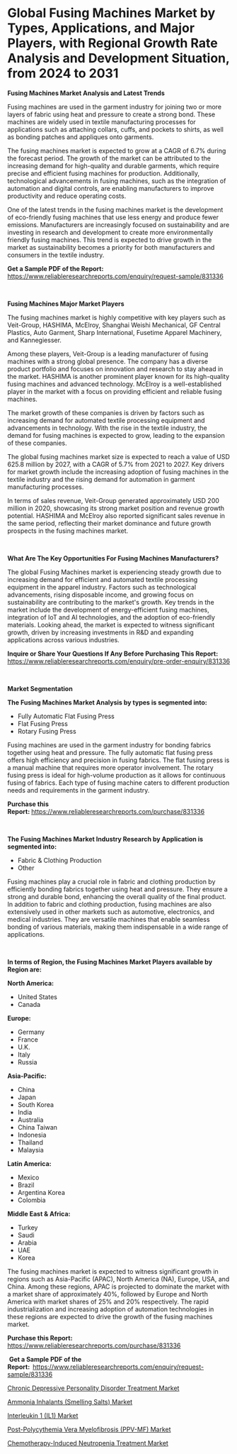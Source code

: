 <p><h1>Global Fusing Machines Market by Types, Applications, and Major Players, with Regional Growth Rate Analysis and Development Situation, from 2024 to 2031</h1></p><p><strong>Fusing Machines Market Analysis and Latest Trends</strong></p>
<p><p>Fusing machines are used in the garment industry for joining two or more layers of fabric using heat and pressure to create a strong bond. These machines are widely used in textile manufacturing processes for applications such as attaching collars, cuffs, and pockets to shirts, as well as bonding patches and appliques onto garments.</p><p>The fusing machines market is expected to grow at a CAGR of 6.7% during the forecast period. The growth of the market can be attributed to the increasing demand for high-quality and durable garments, which require precise and efficient fusing machines for production. Additionally, technological advancements in fusing machines, such as the integration of automation and digital controls, are enabling manufacturers to improve productivity and reduce operating costs.</p><p>One of the latest trends in the fusing machines market is the development of eco-friendly fusing machines that use less energy and produce fewer emissions. Manufacturers are increasingly focused on sustainability and are investing in research and development to create more environmentally friendly fusing machines. This trend is expected to drive growth in the market as sustainability becomes a priority for both manufacturers and consumers in the textile industry.</p></p>
<p><strong>Get a Sample PDF of the Report:&nbsp;</strong> <a href="https://www.reliableresearchreports.com/enquiry/request-sample/831336">https://www.reliableresearchreports.com/enquiry/request-sample/831336</a></p>
<p>&nbsp;</p>
<p><strong>Fusing Machines Major Market Players</strong></p>
<p><p>The fusing machines market is highly competitive with key players such as Veit-Group, HASHIMA, McElroy, Shanghai Weishi Mechanical, GF Central Plastics, Auto Garment, Sharp International, Fusetime Apparel Machinery, and Kannegiesser. </p><p>Among these players, Veit-Group is a leading manufacturer of fusing machines with a strong global presence. The company has a diverse product portfolio and focuses on innovation and research to stay ahead in the market. HASHIMA is another prominent player known for its high-quality fusing machines and advanced technology. McElroy is a well-established player in the market with a focus on providing efficient and reliable fusing machines.</p><p>The market growth of these companies is driven by factors such as increasing demand for automated textile processing equipment and advancements in technology. With the rise in the textile industry, the demand for fusing machines is expected to grow, leading to the expansion of these companies.</p><p>The global fusing machines market size is expected to reach a value of USD 625.8 million by 2027, with a CAGR of 5.7% from 2021 to 2027. Key drivers for market growth include the increasing adoption of fusing machines in the textile industry and the rising demand for automation in garment manufacturing processes.</p><p>In terms of sales revenue, Veit-Group generated approximately USD 200 million in 2020, showcasing its strong market position and revenue growth potential. HASHIMA and McElroy also reported significant sales revenue in the same period, reflecting their market dominance and future growth prospects in the fusing machines market.</p></p>
<p>&nbsp;</p>
<p><strong>What Are The Key Opportunities For Fusing Machines Manufacturers?</strong></p>
<p><p>The global Fusing Machines market is experiencing steady growth due to increasing demand for efficient and automated textile processing equipment in the apparel industry. Factors such as technological advancements, rising disposable income, and growing focus on sustainability are contributing to the market's growth. Key trends in the market include the development of energy-efficient fusing machines, integration of IoT and AI technologies, and the adoption of eco-friendly materials. Looking ahead, the market is expected to witness significant growth, driven by increasing investments in R&D and expanding applications across various industries.</p></p>
<p><strong>Inquire or Share Your Questions If Any Before Purchasing This Report:</strong> <a href="https://www.reliableresearchreports.com/enquiry/pre-order-enquiry/831336">https://www.reliableresearchreports.com/enquiry/pre-order-enquiry/831336</a></p>
<p>&nbsp;</p>
<p><strong>Market Segmentation</strong></p>
<p><strong>The Fusing Machines Market Analysis by types is segmented into:</strong></p>
<p><ul><li>Fully Automatic Flat Fusing Press</li><li>Flat Fusing Press</li><li>Rotary Fusing Press</li></ul></p>
<p><p>Fusing machines are used in the garment industry for bonding fabrics together using heat and pressure. The fully automatic flat fusing press offers high efficiency and precision in fusing fabrics. The flat fusing press is a manual machine that requires more operator involvement. The rotary fusing press is ideal for high-volume production as it allows for continuous fusing of fabrics. Each type of fusing machine caters to different production needs and requirements in the garment industry.</p></p>
<p><strong>Purchase this Report:&nbsp;</strong><a href="https://www.reliableresearchreports.com/purchase/831336">https://www.reliableresearchreports.com/purchase/831336</a></p>
<p>&nbsp;</p>
<p><strong>The Fusing Machines Market Industry Research by Application is segmented into:</strong></p>
<p><ul><li>Fabric & Clothing Production</li><li>Other</li></ul></p>
<p><p>Fusing machines play a crucial role in fabric and clothing production by efficiently bonding fabrics together using heat and pressure. They ensure a strong and durable bond, enhancing the overall quality of the final product. In addition to fabric and clothing production, fusing machines are also extensively used in other markets such as automotive, electronics, and medical industries. They are versatile machines that enable seamless bonding of various materials, making them indispensable in a wide range of applications.</p></p>
<p>&nbsp;</p>
<p><strong>In terms of Region, the Fusing Machines Market Players available by Region are:</strong></p>
<p>
    <p> <strong> North America: </strong>
        <ul>
            <li>United States</li>
            <li>Canada</li>
        </ul>
        </p> 
    <p> <strong> Europe: </strong>
        <ul>
            <li>Germany</li>
            <li>France</li>
            <li>U.K.</li>
            <li>Italy</li>
            <li>Russia</li>
        </ul>
        </p> 
    <p> <strong> Asia-Pacific: </strong>
        <ul>
            <li>China</li>
            <li>Japan</li>
            <li>South Korea</li>
            <li>India</li>
            <li>Australia</li>
            <li>China Taiwan</li>
            <li>Indonesia</li>
            <li>Thailand</li>
            <li>Malaysia</li>
        </ul>
        </p> 
    <p> <strong> Latin America: </strong>
        <ul>
            <li>Mexico</li>
            <li>Brazil</li>
            <li>Argentina Korea</li>
            <li>Colombia</li>
        </ul>
        </p> 
    <p> <strong> Middle East & Africa: </strong>
        <ul>
            <li>Turkey</li>
            <li>Saudi</li>
            <li>Arabia</li>
            <li>UAE</li>
            <li>Korea</li>
        </ul>
    </p>
    </p>
<p><p>The fusing machines market is expected to witness significant growth in regions such as Asia-Pacific (APAC), North America (NA), Europe, USA, and China. Among these regions, APAC is projected to dominate the market with a market share of approximately 40%, followed by Europe and North America with market shares of 25% and 20% respectively. The rapid industrialization and increasing adoption of automation technologies in these regions are expected to drive the growth of the fusing machines market.</p></p>
<p><strong>Purchase this Report: </strong><a href="https://www.reliableresearchreports.com/purchase/831336">https://www.reliableresearchreports.com/purchase/831336</a></p>
<p>&nbsp;<strong>Get a Sample PDF of the Report:&nbsp;&nbsp;</strong><a href="https://www.reliableresearchreports.com/enquiry/request-sample/831336">https://www.reliableresearchreports.com/enquiry/request-sample/831336</a></p>
<p><strong></strong></p>
<p><p><a href="https://medium.com/@carolclarkson766/chronic-depressive-personality-disorder-treatment-market-insights-into-market-cagr-market-trends-c9f56f1e6366">Chronic Depressive Personality Disorder Treatment Market</a></p><p><a href="https://medium.com/@donaldortega4f/ammonia-inhalants-smelling-salts-market-report-reveals-the-latest-trends-and-growth-opportunities-2f67ec6a74b1">Ammonia Inhalants (Smelling Salts) Market</a></p><p><a href="https://medium.com/@ashleyhills1920/interleukin-1-il1-market-furnishes-information-on-market-share-market-trends-and-market-growth-a1f5ef75e1b9">Interleukin 1 (IL1) Market</a></p><p><a href="https://medium.com/@ashleyhills1920/post-polycythemia-vera-myelofibrosis-ppv-mf-market-insights-into-market-cagr-market-trends-and-357d33265021">Post-Polycythemia Vera Myelofibrosis (PPV-MF) Market</a></p><p><a href="https://medium.com/@donaldortega4f/chemotherapy-induced-neutropenia-treatment-market-share-evolution-and-market-growth-trends-2024-517ab20109eb">Chemotherapy-Induced Neutropenia Treatment Market</a></p></p>